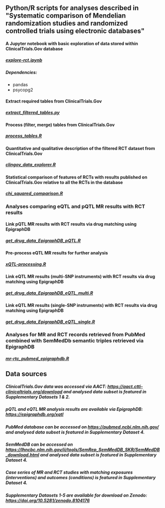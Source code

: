 ## Python/R scripts for analyses described in "Systematic comparison of Mendelian randomization studies and randomized controlled trials using electronic databases"

#### A Jupyter notebook with basic exploration of data stored within ClinicalTrials.Gov database
##### [explore-rct.ipynb](https://github.com/marynias/mr-rct/blob/master/explore-rct.ipynb)
##### *Dependencies*: 
* pandas
* psycopg2 
#### Extract required tables from ClinicalTrials.Gov
##### [extract_filtered_tables.py](https://github.com/marynias/mr-rct/blob/master/extract_filtered_tables.py) 
#### Process (filter, merge) tables from ClinicalTrials.Gov
##### [process_tables.R](https://github.com/marynias/mr-rct/blob/master/process_tables.R)
#### Quantitative and qualitative description of the filtered RCT dataset from ClinicalTrials.Gov
##### [clingov_data_explorer.R](https://github.com/marynias/mr-rct/blob/master/clingov_data_explorer.R)
#### Statistical comparison of features of RCTs with results published on ClinicalTrials.Gov relative to all the RCTs in the database
##### [chi_squared_comparison.R](https://github.com/marynias/mr-rct/blob/master/chi_squared_comparison.R)
### Analyses comparing eQTL and pQTL MR results with RCT results

#### Link pQTL MR results with RCT results via drug matching using EpigraphDB
##### [get_drug_data_EpigraphDB_pQTL.R](https://github.com/marynias/mr-rct/blob/master/get_drug_data_EpigraphDB_pQTL.R)

#### Pre-process eQTL MR results for further analysis
##### [xQTL-processing.R](https://github.com/marynias/mr-rct/blob/master/xQTL-processing.R)
#### Link eQTL MR results (multi-SNP instruments) with RCT results via drug matching using EpigraphDB
##### [get_drug_data_EpigraphDB_eQTL_multi.R](https://github.com/marynias/mr-rct/blob/master/get_drug_data_EpigraphDB_eQTL_multi.R)
#### Link eQTL MR results (single-SNP instruments) with RCT results via drug matching using EpigraphDB
##### [get_drug_data_EpigraphDB_eQTL_single.R](https://github.com/marynias/mr-rct/blob/master/get_drug_data_EpigraphDB_eQTL_single.R)

### Analyses for MR and RCT records retrieved from PubMed combined with SemMedDb semantic triples retrieved via EpigraphDB

##### [mr-rtc_pubmed_epigraphdb.R](https://github.com/marynias/mr-rct/blob/master/mr-rtc_pubmed_epigraphdb.R)

## Data sources
##### ClinicalTrials.Gov data was accessed via AACT: https://aact.ctti-clinicaltrials.org/download and analysed data subset is featured in *Supplementary Datasets 1 & 2*.
##### pQTL and eQTL MR analysis results are available via EpigraphDB: https://epigraphdb.org/xqtl 
##### PubMed database can be accessed on https://pubmed.ncbi.nlm.nih.gov/ and analysed data subset is featured in *Supplementary Dataset 4*.
##### SemMedDB can be accessed on https://lhncbc.nlm.nih.gov/ii/tools/SemRep_SemMedDB_SKR/SemMedDB_download.html and analysed data subset is featured in *Supplementary Dataset 4*.
##### Case series of MR and RCT studies with matching exposures (interventions) and outcomes (conditions) is featured in *Supplementary Dataset 4*.
##### *Supplementary Datasets 1-5* are available for download on Zenodo: https://doi.org/10.5281/zenodo.8104176


